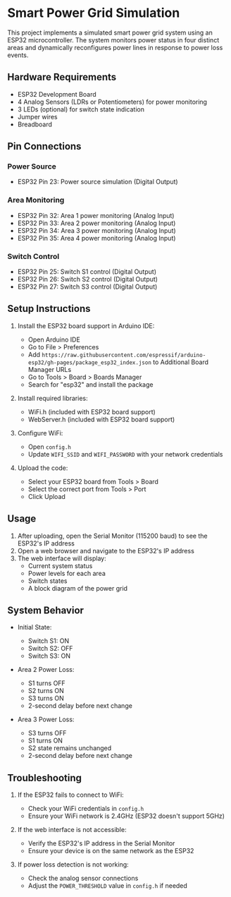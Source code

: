 # Smart Power Grid Simulation

This project implements a simulated smart power grid system using an ESP32 microcontroller. The system monitors power status in four distinct areas and dynamically reconfigures power lines in response to power loss events.

## Hardware Requirements

- ESP32 Development Board
- 4 Analog Sensors (LDRs or Potentiometers) for power monitoring
- 3 LEDs (optional) for switch state indication
- Jumper wires
- Breadboard

## Pin Connections

### Power Source
- ESP32 Pin 23: Power source simulation (Digital Output)

### Area Monitoring
- ESP32 Pin 32: Area 1 power monitoring (Analog Input)
- ESP32 Pin 33: Area 2 power monitoring (Analog Input)
- ESP32 Pin 34: Area 3 power monitoring (Analog Input)
- ESP32 Pin 35: Area 4 power monitoring (Analog Input)

### Switch Control
- ESP32 Pin 25: Switch S1 control (Digital Output)
- ESP32 Pin 26: Switch S2 control (Digital Output)
- ESP32 Pin 27: Switch S3 control (Digital Output)

## Setup Instructions

1. Install the ESP32 board support in Arduino IDE:
   - Open Arduino IDE
   - Go to File > Preferences
   - Add `https://raw.githubusercontent.com/espressif/arduino-esp32/gh-pages/package_esp32_index.json` to Additional Board Manager URLs
   - Go to Tools > Board > Boards Manager
   - Search for "esp32" and install the package

2. Install required libraries:
   - WiFi.h (included with ESP32 board support)
   - WebServer.h (included with ESP32 board support)

3. Configure WiFi:
   - Open `config.h`
   - Update `WIFI_SSID` and `WIFI_PASSWORD` with your network credentials

4. Upload the code:
   - Select your ESP32 board from Tools > Board
   - Select the correct port from Tools > Port
   - Click Upload

## Usage

1. After uploading, open the Serial Monitor (115200 baud) to see the ESP32's IP address
2. Open a web browser and navigate to the ESP32's IP address
3. The web interface will display:
   - Current system status
   - Power levels for each area
   - Switch states
   - A block diagram of the power grid

## System Behavior

- Initial State:
  - Switch S1: ON
  - Switch S2: OFF
  - Switch S3: ON

- Area 2 Power Loss:
  - S1 turns OFF
  - S2 turns ON
  - S3 turns ON
  - 2-second delay before next change

- Area 3 Power Loss:
  - S3 turns OFF
  - S1 turns ON
  - S2 state remains unchanged
  - 2-second delay before next change

## Troubleshooting

1. If the ESP32 fails to connect to WiFi:
   - Check your WiFi credentials in `config.h`
   - Ensure your WiFi network is 2.4GHz (ESP32 doesn't support 5GHz)

2. If the web interface is not accessible:
   - Verify the ESP32's IP address in the Serial Monitor
   - Ensure your device is on the same network as the ESP32

3. If power loss detection is not working:
   - Check the analog sensor connections
   - Adjust the `POWER_THRESHOLD` value in `config.h` if needed 